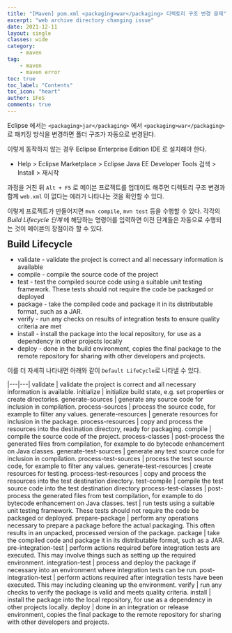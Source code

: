 ```yaml
---
title: "[Maven] pom.xml <packaging>war</packaging> 디렉토리 구조 변경 문제"
excerpt: "web archive directory changing issue"
date: 2021-12-11
layout: single
classes: wide
category:
    - maven
tag:
    - maven
    - maven error
toc: true
toc_label: "Contents"
toc_icon: "heart"
author: 1FeS
comments: true
---
```


Eclipse 에서는 `<packaging>jar</packaging>` 에서 `<packaging>war</packaging>` 로 패키징 방식을 변경하면 폴더 구조가 자동으로 변경된다.

이렇게 동작하지 않는 경우 Eclipse Enterprise Edition IDE 로 설치해야 한다.

- Help > Eclipse Marketplace > Eclipse Java EE Developer Tools 검색 > Install > 재시작

과정을 거친 뒤 `Alt + F5` 로 메이븐 프로젝트를 업데이트 해주면 디렉토리 구조 변경과 함께 `web.xml` 이 없다는 에러가 나타나는 것을 확인할 수 있다.

이렇게 프로젝트가 만들어지면 `mvn compile`, `mvn test` 등을 수행할 수 있다. 각각의 *Build Lifecycle 단계* 에 해당하는 명령어를 입력하면 이전 단계들은 자동으로 수행되는 것이 메이븐의 장점이라 할 수 있다.

<span style="font-size: 1.5em; font-weight: bold;">Build Lifecycle</span>

- validate - validate the project is correct and all necessary information is available
- compile - compile the source code of the project
- test - test the compiled source code using a suitable unit testing framework. These tests should not require the code be packaged or deployed
- package - take the compiled code and package it in its distributable format, such as a JAR.
- verify - run any checks on results of integration tests to ensure quality criteria are met
- install - install the package into the local repository, for use as a dependency in other projects locally
- deploy - done in the build environment, copies the final package to the remote repository for sharing with other developers and projects.

이를 더 자세히 나타내면 아래와 같이 `Default LifeCycle`로 나타낼 수 있다.

|---|---|
validate | validate the project is correct and all necessary information is available.
initialize | initialize build state, e.g. set properties or create directories.
generate-sources | generate any source code for inclusion in compilation.
process-sources | process the source code, for example to filter any values.
generate-resources | generate resources for inclusion in the package.
process-resources | copy and process the resources into the destination directory, ready for packaging.
compile | compile the source code of the project.
process-classes | post-process the generated files from compilation, for example to do bytecode enhancement on Java classes.
generate-test-sources | generate any test source code for inclusion in compilation.
process-test-sources | process the test source code, for example to filter any values.
generate-test-resources | create resources for testing.
process-test-resources | copy and process the resources into the test destination directory.
test-compile | compile the test source code into the test destination directory
process-test-classes | post-process the generated files from test compilation, for example to do bytecode enhancement on Java classes.
test | run tests using a suitable unit testing framework. These tests should not require the code be packaged or deployed.
prepare-package | perform any operations necessary to prepare a package before the actual packaging. This often results in an unpacked, processed version of the package.
package | take the compiled code and package it in its distributable format, such as a JAR.
pre-integration-test | perform actions required before integration tests are executed. This may involve things such as setting up the required environment.
integration-test | process and deploy the package if necessary into an environment where integration tests can be run.
post-integration-test | perform actions required after integration tests have been executed. This may including cleaning up the environment.
verify | run any checks to verify the package is valid and meets quality criteria.
install | install the package into the local repository, for use as a dependency in other projects locally.
deploy | done in an integration or release environment, copies the final package to the remote repository for sharing with other developers and projects.